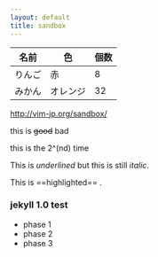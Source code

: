 ```yaml
---
layout: default
title: sandbox
---
```


|名前  |色      |個数|
|------|--------|----|
|りんご|赤      |   8|
|みかん|オレンジ|  32|

http://vim-jp.org/sandbox/

this is ~~good~~ bad

this is the 2^(nd) time

This is _underlined_ but this is still *italic*.

This is ==highlighted== .

### jekyll 1.0 test

* phase 1
* phase 2
* phase 3
